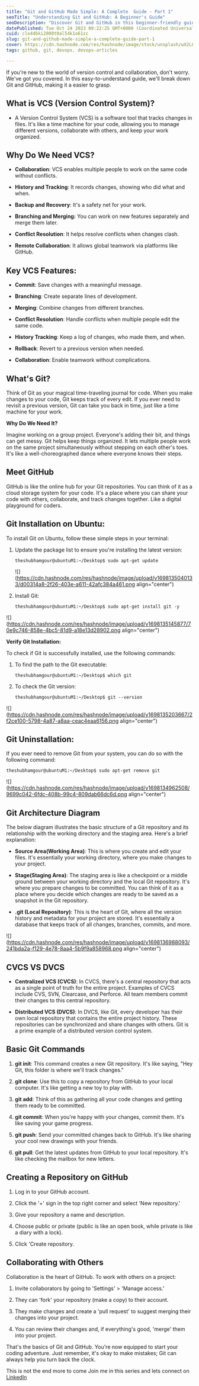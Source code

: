 ```yaml
---
title: "Git and GitHub Made Simple: A Complete  Guide - Part 1"
seoTitle: "Understanding Git and GitHub: A Beginner's Guide"
seoDescription: "Discover Git and GitHub in this beginner-friendly guide. Learn the basics, setup, and start collaborating with ease. Your gateway to version control."
datePublished: Tue Oct 24 2023 09:22:25 GMT+0000 (Coordinated Universal Time)
cuid: clo44bki2000t0al54k1o61zc
slug: git-and-github-made-simple-a-complete-guide-part-1
cover: https://cdn.hashnode.com/res/hashnode/image/stock/unsplash/wX2L8L-fGeA/upload/234aaf7568f801ad1d254bd1f40eb92e.jpeg
tags: github, git, devops, devops-articles

---
```


If you're new to the world of version control and collaboration, don't worry. We've got you covered. In this easy-to-understand guide, we'll break down Git and GitHub, making it a easier to grasp.  

## What is VCS (Version Control System)?

* A Version Control System (VCS) is a software tool that tracks changes in files. It's like a time machine for your code, allowing you to manage different versions, collaborate with others, and keep your work organized.
    

## Why Do We Need VCS?

* **Collaboration**: VCS enables multiple people to work on the same code without conflicts.
    
* **History and Tracking**: It records changes, showing who did what and when.
    
* **Backup and Recovery**: It's a safety net for your work.
    
* **Branching and Merging:** You can work on new features separately and merge them later.
    
* **Conflict Resolution**: It helps resolve conflicts when changes clash.
    
* **Remote Collaboration**: It allows global teamwork via platforms like GitHub.
    

## **Key VCS Features:**

* **Commit**: Save changes with a meaningful message.
    
* **Branching**: Create separate lines of development.
    
* **Merging**: Combine changes from different branches.
    
* **Conflict Resolution**: Handle conflicts when multiple people edit the same code.
    
* **History Tracking**: Keep a log of changes, who made them, and when.
    
* **Rollback**: Revert to a previous version when needed.
    
* **Collaboration**: Enable teamwork without complications.
    

## **What's Git?**

Think of Git as your magical time-traveling journal for code. When you make changes to your code, Git keeps track of every edit. If you ever need to revisit a previous version, Git can take you back in time, just like a time machine for your work.

**Why Do We Need It?**

Imagine working on a group project. Everyone's adding their bit, and things can get messy. Git helps keep things organized. It lets multiple people work on the same project simultaneously without stepping on each other's toes. It's like a well-choreographed dance where everyone knows their steps.

## **Meet GitHub**

GitHub is like the online hub for your Git repositories. You can think of it as a cloud storage system for your code. It's a place where you can share your code with others, collaborate, and track changes together. Like a digital playground for coders.

## **Git Installation on Ubuntu:**

To install Git on Ubuntu, follow these simple steps in your terminal:

1. Update the package list to ensure you're installing the latest version:
    
    ```plaintext
    theshubhamgour@ubuntuM1:~/Desktop$ sudo apt-get update
    ```
    
    ![](https://cdn.hashnode.com/res/hashnode/image/upload/v1698135040133/d00314a8-2f26-403e-a611-42afc384a461.png align="center")
    
2. Install Git:
    
    ```plaintext
    theshubhamgour@ubuntuM1:~/Desktop$ sudo apt-get install git -y
    ```
    

![](https://cdn.hashnode.com/res/hashnode/image/upload/v1698135145877/70e9c746-858e-4bc5-81d9-a18e13d28902.png align="center")

**Verify Git Installation:**

To check if Git is successfully installed, use the following commands:

1. To find the path to the Git executable:
    
    ```plaintext
    theshubhamgour@ubuntuM1:~/Desktop$ which git
    ```
    
2. To check the Git version:
    
    ```plaintext
    theshubhamgour@ubuntuM1:~/Desktop$ git --version
    ```
    

![](https://cdn.hashnode.com/res/hashnode/image/upload/v1698135203667/2f2ce100-5798-4a87-a8aa-ceac4eaa6156.png align="center")

## **Git Uninstallation:**

If you ever need to remove Git from your system, you can do so with the following command:

```plaintext
theshubhamgour@ubuntuM1:~/Desktop$ sudo apt-get remove git
```

![](https://cdn.hashnode.com/res/hashnode/image/upload/v1698134962508/9699c042-6fdc-408b-99c4-809dab66dc6d.png align="center")

## Git Architecture Diagram

The below diagram illustrates the basic structure of a Git repository and its relationship with the working directory and the staging area. Here's a brief explanation:

* **Source Area(Working Area)**: This is where you create and edit your files. It's essentially your working directory, where you make changes to your project.
    
* **Stage(Staging Area)**: The staging area is like a checkpoint or a middle ground between your working directory and the local Git repository. It's where you prepare changes to be committed. You can think of it as a place where you decide which changes are ready to be saved as a snapshot in the Git repository.
    
* **.git (Local Repository)**: This is the heart of Git, where all the version history and metadata for your project are stored. It's essentially a database that keeps track of all changes, branches, commits, and more.
    

![](https://cdn.hashnode.com/res/hashnode/image/upload/v1698136988093/241bda2a-f129-4e78-8aa4-5b9f9a858968.png align="center")

## CVCS VS DVCS

* **Centralized VCS (CVCS)**: In CVCS, there's a central repository that acts as a single point of truth for the entire project. Examples of CVCS include CVS, SVN, Clearcase, and Perforce. All team members commit their changes to this central repository.
    
* **Distributed VCS (DVCS)**: In DVCS, like Git, every developer has their own local repository that contains the entire project history. These repositories can be synchronized and share changes with others. Git is a prime example of a distributed version control system.
    

## **Basic Git Commands**

1. **git init**: This command creates a new Git repository. It's like saying, "Hey Git, this folder is where we'll track changes."
    
2. **git clone**: Use this to copy a repository from GitHub to your local computer. It's like getting a new toy to play with.
    
3. **git add**: Think of this as gathering all your code changes and getting them ready to be committed.
    
4. **git commit**: When you're happy with your changes, commit them. It's like saving your game progress.
    
5. **git push**: Send your committed changes back to GitHub. It's like sharing your cool new drawings with your friends.
    
6. **git pull**: Get the latest updates from GitHub to your local repository. It's like checking the mailbox for new letters.
    

## **Creating a Repository on GitHub**

1. Log in to your GitHub account.
    
2. Click the '+' sign in the top right corner and select 'New repository.'
    
3. Give your repository a name and description.
    
4. Choose public or private (public is like an open book, while private is like a diary with a lock).
    
5. Click 'Create repository.
    

## **Collaborating with Others**

Collaboration is the heart of GitHub. To work with others on a project:

1. Invite collaborators by going to 'Settings' &gt; 'Manage access.'
    
2. They can 'fork' your repository (make a copy) to their account.
    
3. They make changes and create a 'pull request' to suggest merging their changes into your project.
    
4. You can review their changes and, if everything's good, 'merge' them into your project.
    

That's the basics of Git and GitHub. You're now equipped to start your coding adventure. Just remember, it's okay to make mistakes; Git can always help you turn back the clock.

This is not the end more to come Join me in this series and lets connect on [LinkedIn](https://www.linkedin.com/in/theshubhamgour/)